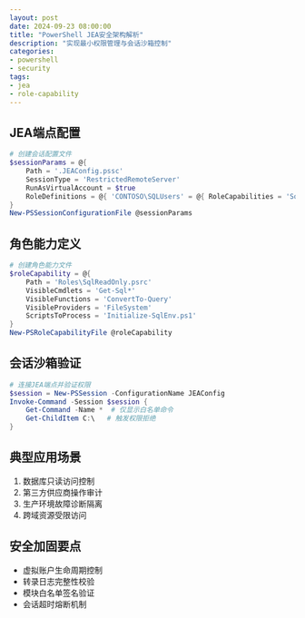 ```yaml
---
layout: post
date: 2024-09-23 08:00:00
title: "PowerShell JEA安全架构解析"
description: "实现最小权限管理与会话沙箱控制"
categories:
- powershell
- security
tags:
- jea
- role-capability
---
```


## JEA端点配置
```powershell
# 创建会话配置文件
$sessionParams = @{
    Path = '.JEAConfig.pssc'
    SessionType = 'RestrictedRemoteServer'
    RunAsVirtualAccount = $true
    RoleDefinitions = @{ 'CONTOSO\SQLUsers' = @{ RoleCapabilities = 'SqlReadOnly' } }
}
New-PSSessionConfigurationFile @sessionParams
```

## 角色能力定义
```powershell
# 创建角色能力文件
$roleCapability = @{
    Path = 'Roles\SqlReadOnly.psrc'
    VisibleCmdlets = 'Get-Sql*'
    VisibleFunctions = 'ConvertTo-Query'
    VisibleProviders = 'FileSystem'
    ScriptsToProcess = 'Initialize-SqlEnv.ps1'
}
New-PSRoleCapabilityFile @roleCapability
```

## 会话沙箱验证
```powershell
# 连接JEA端点并验证权限
$session = New-PSSession -ConfigurationName JEAConfig
Invoke-Command -Session $session {
    Get-Command -Name *  # 仅显示白名单命令
    Get-ChildItem C:\   # 触发权限拒绝
}
```

## 典型应用场景
1. 数据库只读访问控制
2. 第三方供应商操作审计
3. 生产环境故障诊断隔离
4. 跨域资源受限访问

## 安全加固要点
- 虚拟账户生命周期控制
- 转录日志完整性校验
- 模块白名单签名验证
- 会话超时熔断机制